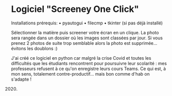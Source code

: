 # Logiciel "Screeney One Click"

Installations prérequis:
• pyautogui
• filecmp
• tkinter (si pas déjà installé)

Sélectionner la matière puis screener votre écran en un clique. La photo sera rangée dans un dossier où les images sont classées par jour.
Si vous prenez 2 photos de suite trop semblable alors la photo est supprimée... évitons les doublons :)

J'ai créé ce logiciel en python car malgré la crise Covid et toutes les difficultés que les étudiants rencontrent pour poursuivre leur scolarité : mes professeurs refusent à ce qu'on enregistre leurs cours Teams. Ce qui est, à mon sens, totalement contre-productif... mais bon comme d'hab on s'adapte !

2020.

